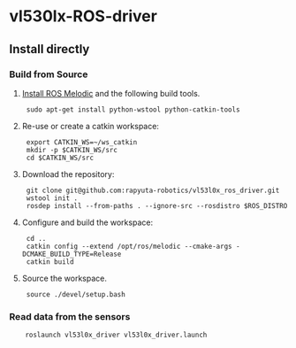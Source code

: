 # vl530lx-ROS-driver

## Install directly

### Build from Source

1. [Install ROS Melodic](http://wiki.ros.org/melodic/Installation/Ubuntu) and the following build tools.

        sudo apt-get install python-wstool python-catkin-tools 
        
1. Re-use or create a catkin workspace:

        export CATKIN_WS=~/ws_catkin
        mkdir -p $CATKIN_WS/src
        cd $CATKIN_WS/src

1. Download the repository:

        git clone git@github.com:rapyuta-robotics/vl53l0x_ros_driver.git
        wstool init .
        rosdep install --from-paths . --ignore-src --rosdistro $ROS_DISTRO
        
       

1. Configure and build the workspace:

        cd ..
        catkin config --extend /opt/ros/melodic --cmake-args -DCMAKE_BUILD_TYPE=Release
        catkin build 
 

1. Source the workspace.

        source ./devel/setup.bash

### Read data from the sensors

        roslaunch vl53l0x_driver vl53l0x_driver.launch


